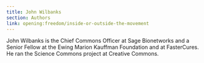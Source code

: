 ```yaml
---
title: John Wilbanks
section: Authors
link: opening:freedom/inside-or-outside-the-movement
---
```


John Wilbanks is the Chief Commons Officer at Sage Bionetworks and a Senior
Fellow at the Ewing Marion Kauffman Foundation and at FasterCures. He ran the
Science Commons project at Creative Commons.


